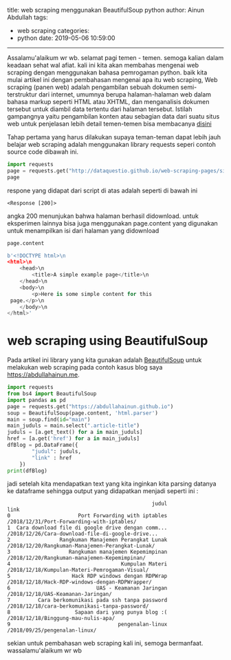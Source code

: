 title: web scraping menggunakan  BeautifulSoup python
author: Ainun Abdullah
tags:
  - web scraping
categories:
  - python
date: 2019-05-06 10:59:00
---
Assalamu'alaikum wr wb. selamat pagi temen - temen. semoga kalian dalam keadaan sehat wal afiat. kali ini kita akan membahas mengenai web scraping dengan menggunakan bahasa pemrogaman python. baik kita mulai artikel ini dengan pembahasan mengenai apa itu web scraping, Web scraping (panen web) adalah pengambilan sebuah dokumen semi-terstruktur dari internet, umumnya berupa halaman-halaman web dalam bahasa markup seperti HTML atau XHTML, dan menganalisis dokumen tersebut untuk diambil data tertentu dari halaman tersebut. Istilah gampangnya yaitu pengambilan konten atau sebagian data dari suatu situs web untuk penjelasan lebih detail temen-temen bisa membacanya [disini](https://pesonainformatika.com/other-notes/apa-itu-web-scraping/)

Tahap pertama yang harus dilakukan supaya teman-teman dapat lebih jauh belajar web scraping adalah menggunakan library requests seperi contoh source code dibawah ini.
<!--more-->
```python
import requests
page = requests.get("http://dataquestio.github.io/web-scraping-pages/simple.html")
page
```
respone yang didapat dari script di atas adalah seperti di bawah ini
```
<Response [200]>
```
angka 200 menunjukan bahwa halaman berhasil didownload.
untuk eksperimen lainnya bisa juga menggunakan page.content yang digunakan untuk menampilkan isi dari halaman yang didownload
```python
page.content
```
```python
b'<!DOCTYPE html>\n
<html>\n
    <head>\n
        <title>A simple example page</title>\n
    </head>\n
    <body>\n
        <p>Here is some simple content for this
 page.</p>\n
    </body>\n
</html>'
```
# web scraping using BeautifulSoup

Pada artikel ini library yang kita gunakan adalah [BeautifulSoup](https://www.crummy.com/software/BeautifulSoup/bs4/doc/) untuk melakukan web scraping pada contoh kasus blog saya https://abdullahainun.me. 
```python
import requests
from bs4 import BeautifulSoup
import pandas as pd
page = requests.get("https://abdullahainun.github.io")
soup = BeautifulSoup(page.content, 'html.parser')
main = soup.find(id="main")
main_juduls = main.select(".article-title")
juduls = [a.get_text() for a in main_juduls]
href = [a.get('href') for a in main_juduls]
dfBlog = pd.DataFrame({
        "judul": juduls,
        "link" : href
    })
print(dfBlog)
```
jadi setelah kita mendapatkan text yang kita inginkan kita parsing datanya ke dataframe sehingga output yang didapatkan menjadi seperti ini :
```
                                               judul                                               link
0                      Port Forwarding with iptables         /2018/12/31/Port-Forwarding-with-iptables/
1  Cara download file di google drive dengan comm...  /2018/12/26/Cara-download-file-di-google-drive...
2                Rangkuman Manajemen Perangkat Lunak   /2018/12/20/Rangkuman-Manajemen-Perangkat-Lunak/
3                   Rangkuman manajemen Kepemimpinan      /2018/12/20/Rangkuman-manajemen-Kepemimpinan/
4                                    Kumpulan Materi     /2018/12/18/Kumpulan-Materi-Pemrogaman-Visual/
5                    Hack RDP windows dengan RDPWrap    /2018/12/18/Hack-RDP-windows-dengan-RDPWrapper/
6                            UAS - Keamanan Jaringan                 /2018/12/18/UAS-Keamanan-Jaringan/
7         Cara berkomunikasi pada ssh tanpa password     /2018/12/18/cara-berkomunikasi-tanpa-password/
8                     Sapaan dari yang punya blog :(                /2018/12/18/Binggung-mau-nulis-apa/
9                                   pengenalan-linux                      /2018/09/25/pengenalan-linux/

```

sekian untuk pembahasan web scraping kali ini, semoga bermanfaat. wassalamu'alaikum wr wb